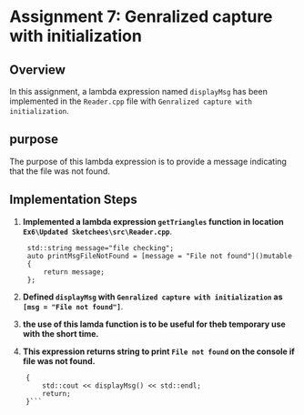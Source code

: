 # Assignment 7: Genralized capture with initialization

## Overview

In this assignment, a lambda expression named `displayMsg` has been implemented in the `Reader.cpp` file with `Genralized capture with initialization`.

## purpose

The purpose of this lambda expression is to provide a message indicating that the file was not found.

## Implementation Steps

1. **Implemented a lambda expression `getTriangles` function in location `Ex6\Updated Sketchees\src\Reader.cpp`**.
   ```
    std::string message="file checking";
    auto printMsgFileNotFound = [message = "File not found"]()mutable
    {
        return message;
    };

2. **Defined `displayMsg` with `Genralized capture with initialization` as `[msg = "File not found"]`**.

3. **the use of this lamda function is to be useful for theb temporary use with the short time.**

4. **This expression returns string to print `File not found` on the console if file was not found.**

```if (!dataFile.is_open())
    {
        std::cout << displayMsg() << std::endl;
        return;
    }```
